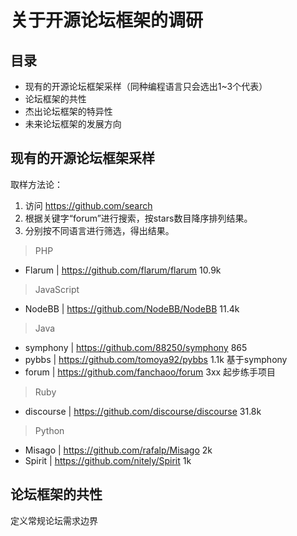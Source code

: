 # 关于开源论坛框架的调研

## 目录

- 现有的开源论坛框架采样（同种编程语言只会选出1~3个代表）
- 论坛框架的共性
- 杰出论坛框架的特异性
- 未来论坛框架的发展方向

## 现有的开源论坛框架采样
取样方法论：
1. 访问 https://github.com/search
2. 根据关键字“forum”进行搜索，按stars数目降序排列结果。
3. 分别按不同语言进行筛选，得出结果。

> PHP
- Flarum | https://github.com/flarum/flarum 10.9k

> JavaScript
- NodeBB | https://github.com/NodeBB/NodeBB 11.4k

> Java
- symphony | https://github.com/88250/symphony 865 
- pybbs | https://github.com/tomoya92/pybbs 1.1k 基于symphony
- forum | https://github.com/fanchaoo/forum 3xx 起步练手项目

> Ruby
- discourse | https://github.com/discourse/discourse 31.8k

> Python
- Misago | https://github.com/rafalp/Misago 2k
- Spirit | https://github.com/nitely/Spirit 1k

## 论坛框架的共性

定义常规论坛需求边界








